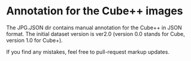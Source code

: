 # Annotation for the Cube++ images

The JPG.JSON dir contains manual annotation for the Cube++ in JSON format. 
The initial dataset version is ver2.0 (version 0.0 stands for Cube, version 1.0 for Cube+). 

If you find any mistakes, feel free to pull-request markup updates. 
